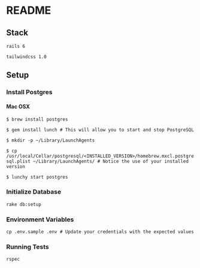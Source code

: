 # README

## Stack 

`rails 6`

`tailwindcss 1.0`

## Setup

### Install Postgres

#### Mac OSX

`$ brew install postgres`

`$ gem install lunch # This will allow you to start and stop PostgreSQL`

`$ mkdir -p ~/Library/LaunchAgents`

`$ cp /usr/local/Cellar/postgresql/<INSTALLED_VERSION>/homebrew.mxcl.postgresql.plist ~/Library/LaunchAgents/ # Notice the use of your installed version`

`$ lunchy start postgres`

### Initialize Database

`rake db:setup`

### Environment Variables 

`cp .env.sample .env # Update your credentials with the expected values`

### Running Tests 

`rspec`
